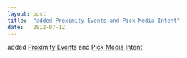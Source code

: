 ```yaml
---
layout: post
title:  "added Proximity Events and Pick Media Intent"
date:   2012-07-12
---
```


added <a href="http://www.w3.org/TR/proximity/">Proximity Events</a> and <a href="http://www.w3.org/TR/gallery/">Pick Media Intent</a>

